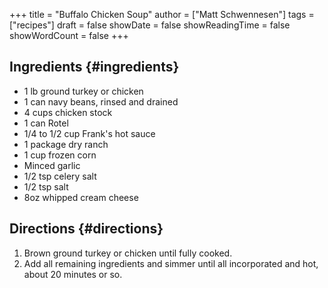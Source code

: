 +++
title = "Buffalo Chicken Soup"
author = ["Matt Schwennesen"]
tags = ["recipes"]
draft = false
showDate = false
showReadingTime = false
showWordCount = false
+++

## Ingredients {#ingredients}

-   1 lb ground turkey or chicken
-   1 can navy beans, rinsed and drained
-   4 cups chicken stock
-   1 can Rotel
-   1/4 to 1/2 cup Frank's hot sauce
-   1 package dry ranch
-   1 cup frozen corn
-   Minced garlic
-   1/2 tsp celery salt
-   1/2 tsp salt
-   8oz whipped cream cheese


## Directions {#directions}

1.  Brown ground turkey or chicken until fully cooked.
2.  Add all remaining ingredients and simmer until all incorporated and hot,
    about 20 minutes or so.
